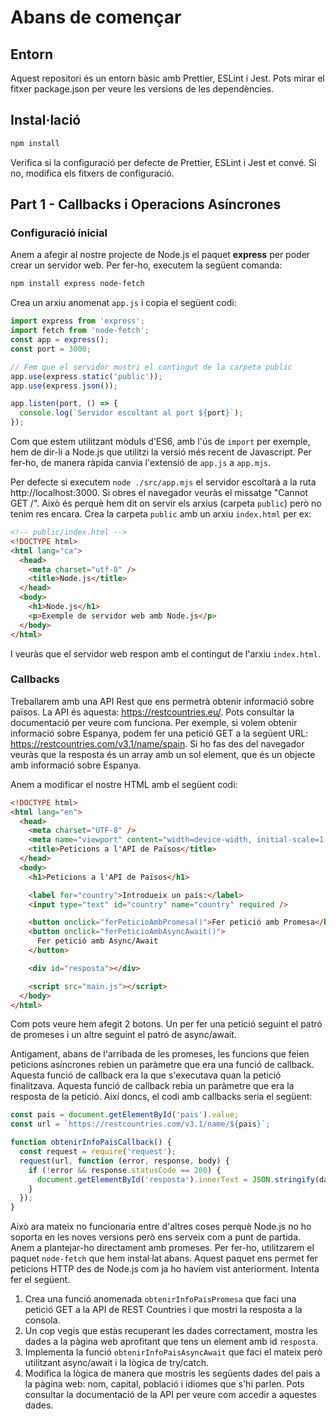 # Abans de començar

## Entorn

Aquest repositori és un entorn bàsic amb Prettier, ESLint i Jest. Pots mirar el fitxer package.json per veure les versions de les dependències.

## Instal·lació

```bash
npm install
```

Verifica si la configuració per defecte de Prettier, ESLint i Jest et convé. Si no, modifica els fitxers de configuració.

## Part 1 - Callbacks i Operacions Asíncrones

### Configuració ínicial

Anem a afegir al nostre projecte de Node.js el paquet **express** per poder crear un servidor web. Per fer-ho, executem la següent comanda:

```bash
npm install express node-fetch
```

Crea un arxiu anomenat `app.js` i copia el següent codi:

```javascript
import express from 'express';
import fetch from 'node-fetch';
const app = express();
const port = 3000;

// Fem que el servidor mostri el contingut de la carpeta public
app.use(express.static('public'));
app.use(express.json());

app.listen(port, () => {
  console.log(`Servidor escoltant al port ${port}`);
});
```

Com que estem utilitzant mòduls d'ES6, amb l'ús de `import` per exemple, hem de dir-li a Node.js que utilitzi la versió més recent de Javascript. Per fer-ho, de manera ràpida canvia l'extensió de `app.js` a `app.mjs`.

Per defecte si executem `node ./src/app.mjs` el servidor escoltarà a la ruta http://localhost:3000. Si obres el navegador veuràs el missatge "Cannot GET /". Això és perquè hem dit on servir els arxius (carpeta `public`) però no tenim res encara. Crea la carpeta `public` amb un arxiu `index.html` per ex:

```html
<!-- public/index.html -->
<!DOCTYPE html>
<html lang="ca">
  <head>
    <meta charset="utf-8" />
    <title>Node.js</title>
  </head>
  <body>
    <h1>Node.js</h1>
    <p>Exemple de servidor web amb Node.js</p>
  </body>
</html>
```

I veuràs que el servidor web respon amb el contingut de l'arxiu `index.html`.

### Callbacks

Treballarem amb una API Rest que ens permetrà obtenir informació sobre països. La API és aquesta: https://restcountries.eu/. Pots consultar la documentació per veure com funciona. Per exemple, si volem obtenir informació sobre Espanya, podem fer una petició GET a la següent URL: https://restcountries.com/v3.1/name/spain. Si ho fas des del navegador veuràs que la resposta és un array amb un sol element, que és un objecte amb informació sobre Espanya.

Anem a modificar el nostre HTML amb el següent codi:

```html
<!DOCTYPE html>
<html lang="en">
  <head>
    <meta charset="UTF-8" />
    <meta name="viewport" content="width=device-width, initial-scale=1.0" />
    <title>Peticions a l'API de Països</title>
  </head>
  <body>
    <h1>Peticions a l'API de Països</h1>

    <label for="country">Introdueix un país:</label>
    <input type="text" id="country" name="country" required />

    <button onclick="ferPeticioAmbPromesa()">Fer petició amb Promesa</button>
    <button onclick="ferPeticioAmbAsyncAwait()">
      Fer petició amb Async/Await
    </button>

    <div id="resposta"></div>

    <script src="main.js"></script>
  </body>
</html>
```

Com pots veure hem afegit 2 botons. Un per fer una petició seguint el patró de promeses i un altre seguint el patró de async/await.

Antigament, abans de l'arribada de les promeses, les funcions que feien peticions asíncrones rebien un paràmetre que era una funció de callback. Aquesta funció de callback era la que s'executava quan la petició finalitzava. Aquesta funció de callback rebia un paràmetre que era la resposta de la petició. Així doncs, el codi amb callbacks seria el següent:

```javascript
const pais = document.getElementById('pais').value;
const url = `https://restcountries.com/v3.1/name/${pais}`;

function obtenirInfoPaisCallback() {
  const request = require('request');
  request(url, function (error, response, body) {
    if (!error && response.statusCode == 200) {
      document.getElementById('resposta').innerText = JSON.stringify(data);
    }
  });
}
```

Això ara mateix no funcionaria entre d'altres coses perquè Node.js no ho soporta en les noves versions però ens serveix com a punt de partida. Anem a plantejar-ho directament amb promeses. Per fer-ho, utilitzarem el paquet `node-fetch` que hem instal·lat abans. Aquest paquet ens permet fer peticions HTTP des de Node.js com ja ho havíem vist anteriorment. Intenta fer el següent.

1. Crea una funció anomenada `obtenirInfoPaisPromesa` que faci una petició GET a la API de REST Countries i que mostri la resposta a la consola.
2. Un cop vegis que estàs recuperant les dades correctament, mostra les dades a la pàgina web aprofitant que tens un element amb id `resposta`.
3. Implementa la funció `obtenirInfoPaisAsyncAwait` que faci el mateix però utilitzant async/await i la lògica de try/catch.
4. Modifica la lògica de manera que mostris les següents dades del país a la pàgina web: nom, capital, població i idiomes que s'hi parlen. Pots consultar la documentació de la API per veure com accedir a aquestes dades.

